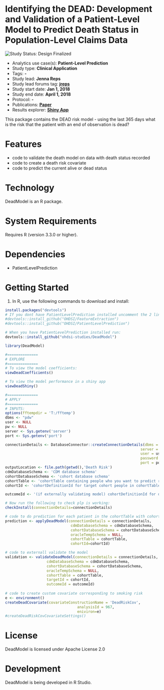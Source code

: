 Identifying the DEAD: Development and Validation of a Patient-Level Model to Predict Death Status in Population-Level Claims Data
=============

<img src="https://img.shields.io/badge/Study%20Status-Design%20Finalized-brightgreen.svg" alt="Study Status: Design Finalized">

- Analytics use case(s): **Patient-Level Prediction**
- Study type: **Clinical Application**
- Tags: **-**
- Study lead: **Jenna Reps**
- Study lead forums tag: **[jreps](https://forums.ohdsi.org/u/jreps)**
- Study start date: **Jan 1, 2018**
- Study end date: **April 1, 2018**
- Protocol: **-**
- Publications: **[Paper](https://link.springer.com/article/10.1007/s40264-019-00827-0)**
- Results explorer: **[Shiny App](http://data.ohdsi.org/DeadImputation/)**

This package contains the DEAD risk model - using the last 365 days what is the risk that the patient with an end of observation is dead?


Features
========
  - code to validate the death model on data with death status recorded
  - code to create a death risk covariate
  - code to predict the current alive or dead status

Technology
==========
  DeadModel is an R package.

System Requirements
===================
  Requires R (version 3.3.0 or higher).

Dependencies
============
  * PatientLevelPrediction

Getting Started
===============
  1. In R, use the following commands to download and install:

  ```r
install.packages("devtools")
# If you dont have PatientLevelPrediction installed uncomment the 2 lines below and run:
#devtools::install_github("OHDSI/FeatureExtraction")
#devtools::install_github("OHDSI/PatientLevelPrediction")

# When you have PatientLevelPrediction installed run:
devtools::install_github("ohdsi-studies/DeadModel")

library(DeadModel)

#==============
# EXPLORE
#==============
# To view the model coefficients:
viewDeadCoefficients()

# To view the model performance in a shiny app
viewDeadShiny()

#==============
# APPLY
#==============
# INPUTS:
options(fftempdir = 'T:/fftemp')
dbms <- "pdw"
user <- NULL
pw <- NULL
server <- Sys.getenv('server')
port <- Sys.getenv('port')

connectionDetails <- DatabaseConnector::createConnectionDetails(dbms = dbms,
                                                                server = server,
                                                                user = user,
                                                                password = pw,
                                                                port = port)
outputLocation <- file.path(getwd(),'Death Risk')
cdmDatabaseSchema <- 'CDM database schema'
cohortDatabaseSchema <- 'cohort database schema'
cohortTable <- 'cohortTable containing people who you want to predict risk of being dead'
cohortId <- 'cohortDefinitionId for target cohort people in cohortTable'

outcomeId <- '(if externally validating model) cohortDefinitionId for dead people in cohortTable'

# Now run the following to check plp is working:
checkInstall(connectionDetails=connectionDetails)

# code to do prediction for each patient in the cohortTable with cohort_definition_id 1
prediction <- applyDeadModel(connectionDetails = connectionDetails,
                                cdmDatabaseSchema = cdmDatabaseSchema,
                                cohortDatabaseSchema = cohortDatabaseSchema,
                                oracleTempSchema = NULL,
                                cohortTable = cohortTable,
                                cohortId=cohortId)

# code to externall validate the model
validation <- validateDeadModel(connectionDetails = connectionDetails,
                     cdmDatabaseSchema = cdmDatabaseSchema,
                     cohortDatabaseSchema = cohortDatabaseSchema,
                     oracleTempSchema = NULL,
                     cohortTable = cohortTable,
                     targetId = cohortId,
                     outcomeId = outcomeId)
                     
# code to create custom covariate corresponding to smoking risk
e <- environment()
createDeadCovariate(covariateConstructionName = 'DeadRiskCov',
                                   analysisId = 967,
                                   eniviron=e)
#createDeadRiskCovCovariateSettings()

```

License
=======
  DeadModel is licensed under Apache License 2.0

Development
===========
  DeadModel is being developed in R Studio.

